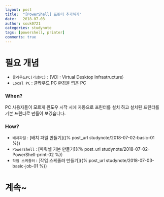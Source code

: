 ```yaml
---
layout: post
title:  "[PowerShell] 프린터 추가하기"
date:   2018-07-03
author: souk0721
categories: studynote
tags: [powershell, printer]
comments: true
---
```



# 필요 개념
  - `클라우드PC(가상PC)` : (VDI : Virtual Desktop Infrastructure)
  - `Local PC` : 클라우드 PC 환경을 띄운 PC
  

### When?
PC 사용자들이 모르게 윈도우 시작 시에 자동으로 프린터를 설치 하고 설치된 프린터를 기본 프린터로 만들어 보겠습니다.


### How?
- `배치파일` : [배치 파일 만들기]({% post_url studynote/2018-07-02-basic-01 %})
- `Powershell` : [파워쉘 기본 만들기]({% post_url studynote/2018-07-02-PowerShell-print-02 %})
- `작업 스케줄러` : [작업 스케줄러 만들기]({% post_url studynote/2018-07-03-basic-job-01 %})

# 계속~

<!-- ### Code?
예를 프린터명이 `Sindoh N610_410 MF4000 Series PCL6`일 경우에 대하여 코드를 작성하겠습니다.

```
function PrinterSetting{
$Printers =  Get-WmiObject -Class Win32_Printer -ComputerName .
    foreach($val in $Printers){
     $PrinterName = $val.name

     if($PrinterName -like "Sindoh N610_410 MF4000 Series PCL6" ){
       Write-Host 'Print Find' -fore red
       $val.SetDefaultPrinter()
       
     }
  }
}
PrinterSetting
```
위의 코드에서 "`Sindoh N610_410 MF4000 Series PCL6`" 만 자신의 PC환경 프린터명으로 변경하면 됩니다.

### Tip?
 - 간혹 보안문제로 파워쉘이 실행이 않될 때가 있습니다. 
 그럴경우 아래의 명령줄에서 `c:\pcldrv\test.ps1`를 수정해서 편리하게 `배치파일`로 만들어 사용하시면 문제 없이 관리자 모드로 실행 될 것입니다.
 - 창 모드
 ```
 PowerShell -Command "& {Start-Process PowerShell -ArgumentList '-NoProfile -ExecutionPolicy Unrestricted -File ""c:\pcldrv\test.ps1""' -Verb RunAs}";
 ```
 - 백 그라운드 모드
 ```
 PowerShell -Command "& {Start-Process PowerShell -windowstyle hidden -ArgumentList '-NoProfile -ExecutionPolicy Unrestricted -File ""c:\pcldrv\test.ps1""' -Verb RunAs}";
 ``` -->




